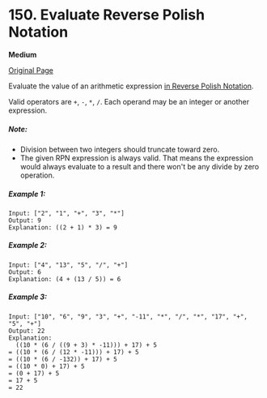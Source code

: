 # 150. Evaluate Reverse Polish Notation

**Medium**

[Original Page](https://leetcode.com/problems/evaluate-reverse-polish-notation/)

Evaluate the value of an arithmetic expression [in Reverse Polish Notation](http://en.wikipedia.org/wiki/Reverse_Polish_notation).

Valid operators are `+`, `-`, `*`, `/`. Each operand may be an integer or another expression.

##### Note:
- Division between two integers should truncate toward zero.
- The given RPN expression is always valid. That means the expression would always evaluate to a result and there won't be any divide by zero operation.

##### Example 1:
```
Input: ["2", "1", "+", "3", "*"]
Output: 9
Explanation: ((2 + 1) * 3) = 9
```

##### Example 2:
```
Input: ["4", "13", "5", "/", "+"]
Output: 6
Explanation: (4 + (13 / 5)) = 6
```

##### Example 3:
```
Input: ["10", "6", "9", "3", "+", "-11", "*", "/", "*", "17", "+", "5", "+"]
Output: 22
Explanation: 
  ((10 * (6 / ((9 + 3) * -11))) + 17) + 5
= ((10 * (6 / (12 * -11))) + 17) + 5
= ((10 * (6 / -132)) + 17) + 5
= ((10 * 0) + 17) + 5
= (0 + 17) + 5
= 17 + 5
= 22
```
